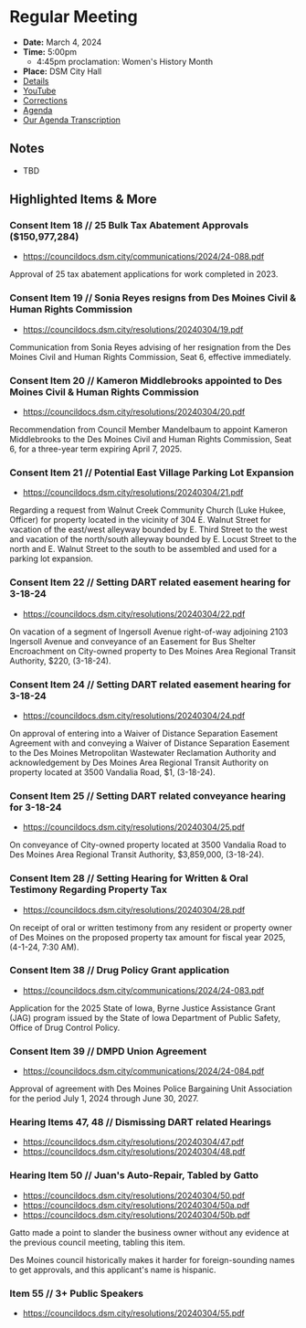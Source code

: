 # Regular Meeting

- **Date:** March 4, 2024
- **Time:** 5:00pm
    - 4:45pm proclamation: Women's History Month
- **Place:** DSM City Hall
- [Details](https://www.dsm.city/citycouncil_detail_T60_R2784.php)
- [YouTube](https://youtube.com/live/2cUqdLWq4Hk)
- [Corrections](https://councildocs.dsm.city/corrections/20240304%20CAP.pdf)
- [Agenda](https://councildocs.dsm.city/agendas/ag20240304.pdf)
- [Our Agenda Transcription](#/view/agenda~2024~transcription~03-04_RM)

## Notes

- TBD

## Highlighted Items & More

### Consent Item 18 // 25 Bulk Tax Abatement Approvals ($150,977,284)

- https://councildocs.dsm.city/communications/2024/24-088.pdf

Approval of 25 tax abatement applications for work completed in 2023.

### Consent Item 19 // Sonia Reyes resigns from Des Moines Civil & Human Rights Commission

- https://councildocs.dsm.city/resolutions/20240304/19.pdf

Communication from Sonia Reyes advising of her resignation from the Des Moines Civil and Human Rights Commission, Seat 6, effective immediately. 

### Consent Item 20 // Kameron Middlebrooks appointed to Des Moines Civil & Human Rights Commission

- https://councildocs.dsm.city/resolutions/20240304/20.pdf

Recommendation from Council Member Mandelbaum to appoint Kameron Middlebrooks to the Des Moines Civil and Human Rights Commission, Seat 6, for a three-year term expiring April 7, 2025. 

### Consent Item 21 // Potential East Village Parking Lot Expansion

- https://councildocs.dsm.city/resolutions/20240304/21.pdf

Regarding a request from Walnut Creek Community Church (Luke Hukee, Officer) for property located in the vicinity of 304 E. Walnut Street for vacation of the east/west alleyway bounded by E. Third Street to the west and vacation of the north/south alleyway bounded by E. Locust Street to the north and E. Walnut Street to the south to be assembled and used for a parking lot expansion. 

### Consent Item 22 // Setting DART related easement hearing for 3-18-24

- https://councildocs.dsm.city/resolutions/20240304/22.pdf

On vacation of a segment of Ingersoll Avenue right-of-way adjoining 2103 Ingersoll Avenue and conveyance of an Easement for Bus Shelter Encroachment on City-owned property to Des Moines Area Regional Transit Authority, $220, (3-18-24).

### Consent Item 24 // Setting DART related easement hearing for 3-18-24

- https://councildocs.dsm.city/resolutions/20240304/24.pdf

On approval of entering into a Waiver of Distance Separation Easement Agreement with and conveying a Waiver of Distance Separation Easement to the Des Moines Metropolitan Wastewater Reclamation Authority and acknowledgement by Des Moines Area Regional Transit Authority on property located at 3500 Vandalia Road, $1, (3-18-24). 

### Consent Item 25 // Setting DART related conveyance hearing for 3-18-24

- https://councildocs.dsm.city/resolutions/20240304/25.pdf

On conveyance of City-owned property located at 3500 Vandalia Road to Des Moines Area Regional Transit Authority, $3,859,000, (3-18-24). 

### Consent Item 28 // Setting Hearing for Written & Oral Testimony Regarding Property Tax

- https://councildocs.dsm.city/resolutions/20240304/28.pdf

On receipt of oral or written testimony from any resident or property owner of Des Moines on the proposed property tax amount for fiscal year 2025, (4-1-24, 7:30 AM). 

### Consent Item 38 // Drug Policy Grant application

- https://councildocs.dsm.city/communications/2024/24-083.pdf

Application for the 2025 State of Iowa, Byrne Justice Assistance Grant (JAG) program issued by the State of Iowa Department of Public Safety, Office of Drug Control Policy. 

### Consent Item 39 // DMPD Union Agreement

- https://councildocs.dsm.city/communications/2024/24-084.pdf

Approval of agreement with Des Moines Police Bargaining Unit Association for the period July 1, 2024 through June 30, 2027. 

### Hearing Items 47, 48 // Dismissing DART related Hearings

- https://councildocs.dsm.city/resolutions/20240304/47.pdf
- https://councildocs.dsm.city/resolutions/20240304/48.pdf

### Hearing Item 50 // Juan's Auto-Repair, Tabled by Gatto

- https://councildocs.dsm.city/resolutions/20240304/50.pdf
- https://councildocs.dsm.city/resolutions/20240304/50a.pdf
- https://councildocs.dsm.city/resolutions/20240304/50b.pdf

Gatto made a point to slander the business owner without any evidence at the previous council meeting, tabling this item.

Des Moines council historically makes it harder for foreign-sounding names to get approvals, and this applicant's name is hispanic.

### Item 55 // 3+ Public Speakers

- https://councildocs.dsm.city/resolutions/20240304/55.pdf
